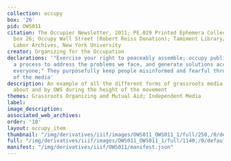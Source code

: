 ```yaml
---
collection: occupy
box: '26'
pid: OWS011
citation: The Occupier Newsletter, 2011; PE.029 Printed Ephemera Collection on Subjects;
  box 26; Occupy Wall Street (Robert Reiss Donation); Tamiment Library/Robert F. Wagner
  Labor Archives, New York University
creator: Organizing for the Occupation
declarations: '"Exercise your right to peaceably assemble; occupy public space;  create
  a process to address the problems we face, and generate solutions accessible to
  everyone;" They purposefully keep people misinformed and fearful through their control
  of the media'
description: An example of all the different forms of grassroots media that circulated
  about and by OWS during the height of the movement
themes: Grassroots Organizing and Mutual Aid; Independent Media
label:
image_description:
associated_web_archives:
order: '10'
layout: occupy_item
thumbnail: "/img/derivatives/iiif/images/OWS011_OWS011_1/full/250,/0/default.jpg"
full: "/img/derivatives/iiif/images/OWS011_OWS011_1/full/1140,/0/default.jpg"
manifest: "/img/derivatives/iiif/OWS011/manifest.json"
---
```

